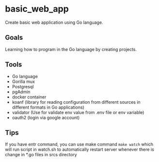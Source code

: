 # basic_web_app

Create basic web application using Go language.

## Goals
  Learning how to program in the Go language by creating projects.

## Tools
  - Go language
  - Gorilla mux
  - Postgresql
  - pgAdmin
  - docker container
  - koanf (library for reading configuration from different sources in different formats in Go applications)
  - validator (Use for validate env value from .env file or env variable)
  - oauth2 (login via google account)

## Tips
  If you have entr command, you can use make command ```make watch``` which will run script in watch.sh to automatically restart server whenever there is change in *.go files in srcs directory
